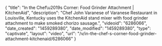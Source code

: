 {
    "title": "In the Chef\u2019s Corner: Food Grinder Attachment | KitchenAid",
    "description": "Chef John Varanese of Varanese Restaurant in Louisville, Kentucky uses the KitchenAid stand mixer with food grinder attachment to make smoked chorizo sausage.",
    "videoid": "6286066",
    "date_created": "1459289380",
    "date_modified": "1459289380",
    "type": "captivate",
    "layout": "video",
    "url": "\/v\/in-the-chef-s-corner-food-grinder-attachment-kitchenaid\/6286066"
}